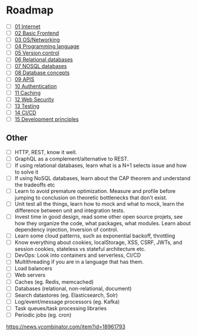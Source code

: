 # Roadmap

- [ ] [01 Internet](./01_internet.md)
- [ ] [02 Basic Frontend](./02_basic_frontend.md)
- [ ] [03 OS/Networking](./03_os_networking.md)
- [ ] [04 Programming language](./04_prog_language.md)
- [ ] [05 Version control](./05_version_control.md)
- [ ] [06 Relational databases](./06_relational_dbs.md)
- [ ] [07 NOSQL databases](./07_nosql_dbs.md)
- [ ] [08 Database concepts](./08_database_concepts.md)
- [ ] [09 APIS](./09_apis.md)
- [ ] [10 Authentication](./10_auth.md)
- [ ] [11 Caching](./11_caching.md)
- [ ] [12 Web Security](./12_web_security.md)
- [ ] [13 Testing](./13_testing.md)
- [ ] [14 CI/CD](./14_ci_cd.md)
- [ ] [15 Development principles](./15_dev_principles.md)

## Other

- [ ] HTTP, REST, know it well.
- [ ] GraphQL as a complement/alternative to REST.
- [ ] If using relational databases, learn what is a N+1 selects issue and how to solve it
- [ ] If using NoSQL databases, learn about the CAP theorem and understand the tradeoffs etc
- [ ] Learn to avoid premature optimization. Measure and profile before jumping to conclusion on theoretic bottlenecks that don't exist.
- [ ] Unit test all the things, learn how to mock and what to mock, learn the difference between unit and integration tests.
- [ ] Invest time in good design, read some other open source projets, see how they organize the code, what packages, what modules. Learn about dependency injection, Inversion of control.
- [ ] Learn some cloud patterns, such as exponential backoff, throttling
- [ ] Know everything about cookies, localStorage, XSS, CSRF, JWTs, and session cookies, stateless vs stateful architecture etc.
- [ ] DevOps: Look into containers and serverless, CI/CD
- [ ] Multithreading if you are in a language that has them.
- [ ] Load balancers
- [ ] Web servers
- [ ] Caches (eg. Redis, memcached)
- [ ] Databases (relational, non-relational, document)
- [ ] Search datastores (eg. Elasticsearch, Solr)
- [ ] Log/event/message processors (eg. Kafka)
- [ ] Task queues/task processing libraries
- [ ] Periodic jobs (eg. cron)

https://news.ycombinator.com/item?id=18961793
